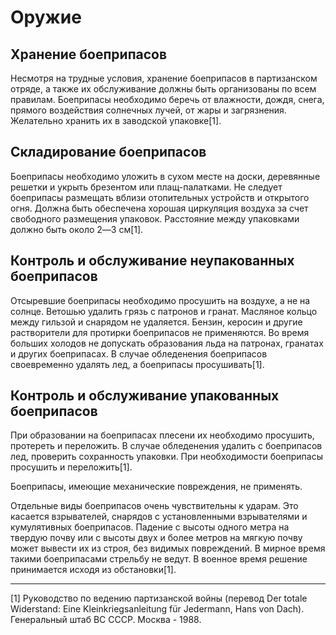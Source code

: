 # Оружие

## Хранение боеприпасов

Несмотря на трудные условия, хранение боеприпасов в партизанском отряде, а также их обслуживание должны быть организованы по всем правилам.
Боеприпасы необходимо беречь от влажности, дождя, снега, прямого воздействия солнечных лучей, от жары и загрязнения.
Желательно хранить их в заводской упаковке[1].

## Складирование боеприпасов

Боеприпасы необходимо уложить в сухом месте на доски, деревянные решетки и укрыть брезентом или плащ-палатками.
Не следует боеприпасы размещать вблизи отопительных устройств и открытого огня.
Должна быть обеспечена хорошая циркуляция воздуха за счет свободного размещения упаковок. Расстояние между упаковками должно быть около 2―3 см[1].

## Контроль и обслуживание неупакованных боеприпасов

Отсыревшие боеприпасы необходимо просушить на воздухе, а не на солнце.
Ветошью удалить грязь с патронов и гранат.
Масляное кольцо между гильзой и снарядом не удаляется.
Бензин, керосин и другие растворители для протирки боеприпасов не применяются.
Во время больших холодов не допускать образования льда на патронах, гранатах и других боеприпасах.
В случае обледенения боеприпасов своевременно удалять лед, а боеприпасы просушивать[1].

## Контроль и обслуживание упакованных боеприпасов

При образовании на боеприпасах плесени их необходимо просушить, протереть и переложить.
В случае обледенения удалить с боеприпасов лед, проверить сохранность упаковки.
При необходимости боеприпасы просушить и переложить[1].

Боеприпасы, имеющие механические повреждения, не применять.

Отдельные виды боеприпасов очень чувствительны к ударам.
Это касается взрывателей, снарядов с установленными взрывателями и кумулятивных боеприпасов.
Падение с высоты одного метра на твердую почву или с высоты двух и более метров на мягкую почву может вывести их из строя, без видимых повреждений.
В мирное время такими боеприпасами стрельбу не ведут.
В военное время решение принимается исходя из обстановки[1]. 

---

[1] Руководство по ведению партизанской войны (перевод Der totale Widerstand: Eine Kleinkriegsanleitung für Jedermann, Hans von Dach). Генеральный штаб ВС СССР. Москва - 1988.
